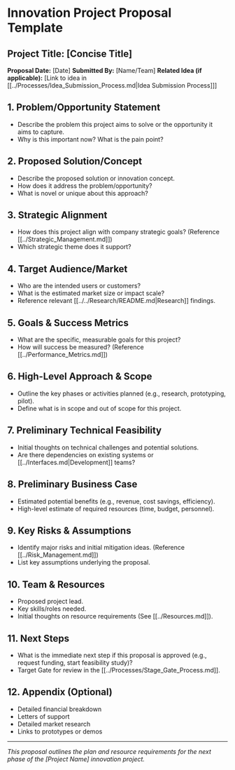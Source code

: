 # Innovation Project Proposal Template

## Project Title: [Concise Title]

**Proposal Date:** [Date]
**Submitted By:** [Name/Team]
**Related Idea (if applicable):** [Link to idea in [[../Processes/Idea_Submission_Process.md|Idea Submission Process]]]

## 1. Problem/Opportunity Statement

*   Describe the problem this project aims to solve or the opportunity it aims to capture.
*   Why is this important now? What is the pain point?

## 2. Proposed Solution/Concept

*   Describe the proposed solution or innovation concept.
*   How does it address the problem/opportunity?
*   What is novel or unique about this approach?

## 3. Strategic Alignment

*   How does this project align with company strategic goals? (Reference [[../Strategic_Management.md]])
*   Which strategic theme does it support?

## 4. Target Audience/Market

*   Who are the intended users or customers?
*   What is the estimated market size or impact scale?
*   Reference relevant [[../../Research/README.md|Research]] findings.

## 5. Goals & Success Metrics

*   What are the specific, measurable goals for this project?
*   How will success be measured? (Reference [[../Performance_Metrics.md]])

## 6. High-Level Approach & Scope

*   Outline the key phases or activities planned (e.g., research, prototyping, pilot).
*   Define what is in scope and out of scope for this project.

## 7. Preliminary Technical Feasibility

*   Initial thoughts on technical challenges and potential solutions.
*   Are there dependencies on existing systems or [[../Interfaces.md|Development]] teams?

## 8. Preliminary Business Case

*   Estimated potential benefits (e.g., revenue, cost savings, efficiency).
*   High-level estimate of required resources (time, budget, personnel).

## 9. Key Risks & Assumptions

*   Identify major risks and initial mitigation ideas. (Reference [[../Risk_Management.md]])
*   List key assumptions underlying the proposal.

## 10. Team & Resources

*   Proposed project lead.
*   Key skills/roles needed.
*   Initial thoughts on resource requirements (See [[../Resources.md]]).

## 11. Next Steps

*   What is the immediate next step if this proposal is approved (e.g., request funding, start feasibility study)?
*   Target Gate for review in the [[../Processes/Stage_Gate_Process.md]].

## 12. Appendix (Optional)

- Detailed financial breakdown
- Letters of support
- Detailed market research
- Links to prototypes or demos

---
*This proposal outlines the plan and resource requirements for the next phase of the [Project Name] innovation project.* 
